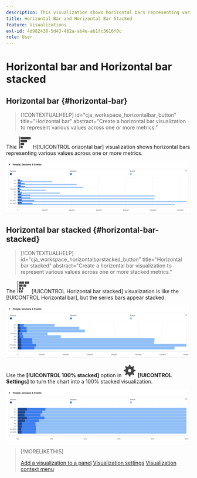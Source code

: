 ```yaml
---
description: This visualization shows horizontal bars representing various values across one or more metrics.
title: Horizontal Bar and Horizontal Bar Stacked
feature: Visualizations
exl-id: 4d982430-5d43-482a-ab4e-ab1fc3616f0c
role: User
---
```

# Horizontal bar and Horizontal bar stacked

## Horizontal bar {#horizontal-bar}

<!-- markdownlint-disable MD034 -->

>[!CONTEXTUALHELP]
>id="cja_workspace_horizontalbar_button"
>title="Horizontal bar"
>abstract="Create a horizontal bar visualization to represent various values across one or more metrics."

<!-- markdownlint-enable MD034 -->


Thie ![GraphBarHorizontal](/help/assets/icons/GraphBarHorizontal.svg) H[!UICONTROL orizontal bar] visualization shows horizontal bars representing various values across one or more metrics.

![Horizontal bar showing metrics including Page Views, Page Velocity, Visits, Entries, and Exits.](assets/horizontal-bar.png)

## Horizontal bar stacked {#horizontal-bar-stacked}

<!-- markdownlint-disable MD034 -->

>[!CONTEXTUALHELP]
>id="cja_workspace_horizontalbarstacked_button"
>title="Horizontal bar stacked"
>abstract="Create a horizontal bar visualization to represent various values across one or more stacked metrics."

<!-- markdownlint-enable MD034 -->


The ![GraphBarHorizontalStacked](/help/assets/icons/GraphBarHorizontalStacked.svg) [!UICONTROL Horizontal bar stacked] visualization is like the [!UICONTROL Horizontal bar], but the series bars appear stacked.

![A stacked horizontal bar showing Page Views, Visits, Entries, and Exits.](assets/horizontal-bar-stacked.png)

Use the **[!UICONTROL 100% stacked]** option in ![Setting](/help/assets/icons/Setting.svg) **[!UICONTROL Settings]** to turn the chart into a 100% stacked visualization.

![Horizontal bar stacked 100%](assets/horizontal-bar-stacked100.png)


>[!MORELIKETHIS]
>
>[Add a visualization to a panel](/help/analysis-workspace/visualizations/freeform-analysis-visualizations.md#add-visualizations-to-a-panel)
>[Visualization settings](/help/analysis-workspace/visualizations/freeform-analysis-visualizations.md#settings)
>[Visualization context menu](/help/analysis-workspace/visualizations/freeform-analysis-visualizations.md#context-menu)
>

